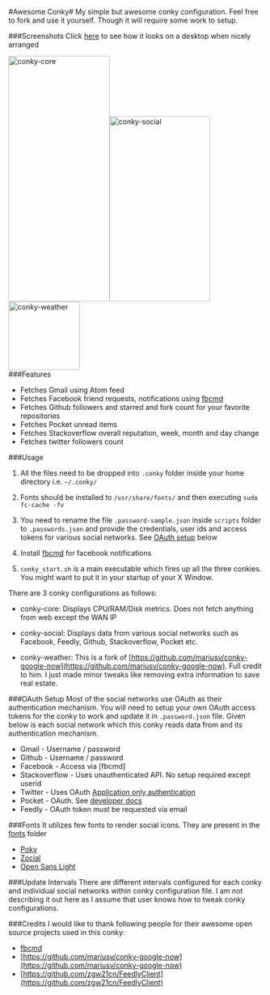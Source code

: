 #Awesome Conky#
My simple but awesome conky configuration. Feel free to fork and use it yourself. Though it will require some work to setup.

###Screenshots
Click [here](https://raw.githubusercontent.com/madhur/awesome-conky/master/screenshots/conky.png) to see how it looks on a desktop when nicely arranged

<div style="float:left;width:100%">
<img alt=conky-core src=https://raw.githubusercontent.com/madhur/awesome-conky/master/screenshots/conky-core.png height=485 width=200 /><img alt=conky-social src=https://raw.githubusercontent.com/madhur/awesome-conky/master/screenshots/conky-social.png width=199 height=366 /><img alt=conky-weather src=https://raw.githubusercontent.com/madhur/awesome-conky/master/screenshots/conky-weather.png width=141 height=135 />
</div>
<div style="float:clear"></div>
<p/><p/><p/>

###Features
* Fetches Gmail using Atom feed 
* Fetches Facebook friend requests, notifications using [fbcmd](http://fbcmd.dtompkins.com/)
* Fetches Github followers and starred and fork count for your favorite repositories
* Fetches Pocket unread items
* Fetches Stackoverflow overall reputation, week, month and day change
* Fetches twitter followers count

###Usage
1. All the files need to be dropped into `.conky` folder inside your home directory i.e. `~/.conky/`

2. Fonts should be installed to `/usr/share/fonts/` and then executing `sudo fc-cache -fv`

3. You need to rename the file `.password-sample.json` inside `scripts` folder to `.passwords.json` and provide the credentials, user ids and access tokens for various social networks. See [OAuth setup](#oauth) below

4. Install [fbcmd](http://fbcmd.dtompkins.com/) for facebook notifications

5. `conky_start.sh` is a main executable which fires up all the three conkies. You might want to put it in your startup of your X Window.

There are 3 conky configurations as follows:

* conky-core: Displays CPU/RAM/Disk metrics. Does not fetch anything from web except the WAN IP

* conky-social: Displays data from various social networks such as Facebook, Feedly, Github, Stackoverflow, Pocket etc.

* conky-weather: This is a fork of [https://github.com/mariusv/conky-google-now](https://github.com/mariusv/conky-google-now). Full credit to him. I just made minor tweaks like removing extra information to save real estate.


###OAuth Setup<a name="oauth"></a>
Most of the social networks use OAuth as their authentication mechanism. You will need to setup your own OAuth access tokens for the conky to work and update it in `.password.json` file. Given below is each social network which this conky reads data from and its authentication mechanism.

* Gmail - Username / password
* Github - Username / password
* Facebook - Access via [fbcmd]
* Stackoverflow - Uses unauthenticated API. No setup required except userid
* Twitter - Uses OAuth [Application only authentication](https://dev.twitter.com/oauth/application-only) 
* Pocket - OAuth. See [developer docs](http://getpocket.com/developer/)
* Feedly - OAuth token must be requested via email

###Fonts
It utilizes few fonts to render social icons. They are present in the [fonts](/fonts) folder

* [Poky](https://github.com/madhur/awesome-conky/raw/master/fonts/Poky.ttf)
* [Zocial](https://github.com/madhur/awesome-conky/raw/master/fonts/zocial-regular-webfont.ttf)
* [Open Sans Light](https://github.com/madhur/awesome-conky/raw/master/fonts/OpenSans-Regular.ttf)

###Update Intervals
There are different intervals configured for each conky and individual social networks within conky configuration file. I am not describing it out here as I assume that user knows how to tweak conky configurations.

###Credits
I would like to thank following people for their awesome open source projects used in this conky:

* [fbcmd](http://fbcmd.dtompkins.com/)
* [https://github.com/mariusv/conky-google-now](https://github.com/mariusv/conky-google-now)
* [https://github.com/zgw21cn/FeedlyClient](https://github.com/zgw21cn/FeedlyClient)